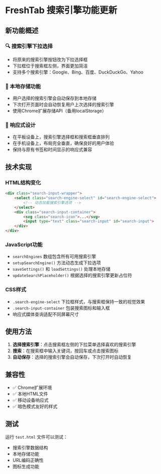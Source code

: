# FreshTab 搜索引擎功能更新

## 新功能概述

### 🔍 搜索引擎下拉选择
- 将原来的搜索引擎按钮改为下拉选择框
- 下拉框位于搜索框左侧，界面更加简洁
- 支持多个搜索引擎：Google、Bing、百度、DuckDuckGo、Yahoo

### 💾 本地存储功能
- 用户选择的搜索引擎会自动保存到本地存储
- 下次打开页面时会自动恢复用户上次选择的搜索引擎
- 使用Chrome扩展存储API（备用localStorage）

### 📱 响应式设计
- 在平板设备上，搜索引擎选择框和搜索框垂直排列
- 在手机设备上，布局完全垂直，确保良好的用户体验
- 保持与原有书签和时间显示的响应式兼容

## 技术实现

### HTML结构变化
```html
<div class="search-input-wrapper">
    <select class="search-engine-select" id="search-engine-select">
        <!-- 动态加载搜索引擎选项 -->
    </select>
    <div class="search-input-container">
        <svg class="search-icon">...</svg>
        <input type="text" class="search-input" id="search-input">
    </div>
</div>
```

### JavaScript功能
- `searchEngines` 数组包含所有可用搜索引擎
- `setupSearchEngine()` 方法动态生成下拉选项
- `saveSettings()` 和 `loadSettings()` 处理本地存储
- `updateSearchPlaceholder()` 根据选择的搜索引擎更新占位符

### CSS样式
- `.search-engine-select` 下拉框样式，与搜索框保持一致的视觉效果
- `.search-input-container` 包装搜索图标和输入框
- 响应式媒体查询适配不同屏幕尺寸

## 使用方法

1. **选择搜索引擎**：点击搜索框左侧的下拉菜单选择喜欢的搜索引擎
2. **搜索**：在搜索框中输入关键词，按回车或点击搜索图标
3. **自动保存**：选择的搜索引擎会自动保存，下次打开时自动恢复

## 兼容性

- ✅ Chrome扩展环境
- ✅ 本地HTML文件
- ✅ 移动设备响应式
- ✅ 暗色模式友好的样式

## 测试

运行 `test.html` 文件可以测试：
- 搜索引擎数据结构
- 本地存储功能
- URL编码正确性
- 图标生成功能
